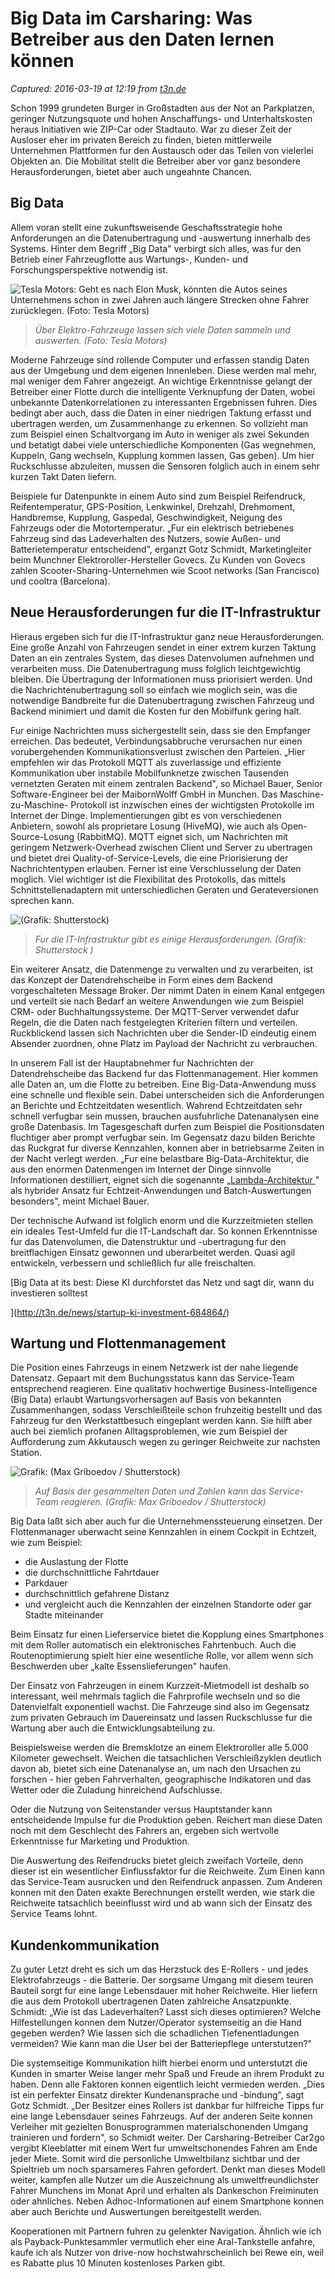 # Big Data im Carsharing: Was Betreiber aus den Daten lernen können

_Captured: 2016-03-19 at 12:19 from [t3n.de](http://t3n.de/news/big-data-carsharing-daten-690284/)_

Schon 1999 grundeten Burger in Großstadten aus der Not an Parkplatzen, geringer Nutzungsquote und hohen Anschaffungs- und Unterhaltskosten heraus Initiativen wie ZIP-Car oder Stadtauto. War zu dieser Zeit der Ausloser eher im privaten Bereich zu finden, bieten mittlerweile Unternehmen Plattformen fur den Austausch oder das Teilen von vielerlei Objekten an. Die Mobilitat stellt die Betreiber aber vor ganz besondere Herausforderungen, bietet aber auch ungeahnte Chancen.

## Big Data

Allem voran stellt eine zukunftsweisende Geschaftsstrategie hohe Anforderungen an die Datenubertragung und -auswertung innerhalb des Systems. Hinter dem Begriff „Big Data" verbirgt sich alles, was fur den Betrieb einer Fahrzeugflotte aus Wartungs-, Kunden- und Forschungsperspektive notwendig ist.

![Tesla Motors: Geht es nach Elon Musk, könnten die Autos seines Unternehmens schon in zwei Jahren auch längere Strecken ohne Fahrer zurücklegen. \(Foto: Tesla Motors\)](http://t3n.de/news/wp-content/uploads/2016/01/tesla_elon_musk_selbstfahrende-autos-595x335.jpg)

> _Über Elektro-Fahrzeuge lassen sich viele Daten sammeln und auswerten. (Foto: Tesla Motors)_

Moderne Fahrzeuge sind rollende Computer und erfassen standig Daten aus der Umgebung und dem eigenen Innenleben. Diese werden mal mehr, mal weniger dem Fahrer angezeigt. An wichtige Erkenntnisse gelangt der Betreiber einer Flotte durch die intelligente Verknupfung der Daten, wobei unbekannte Datenkorrelationen zu interessanten Ergebnissen fuhren. Dies bedingt aber auch, dass die Daten in einer niedrigen Taktung erfasst und ubertragen werden, um Zusammenhange zu erkennen. So vollzieht man zum Beispiel einen Schaltvorgang im Auto in weniger als zwei Sekunden und betatigt dabei viele unterschiedliche Komponenten (Gas wegnehmen, Kuppeln, Gang wechseln, Kupplung kommen lassen, Gas geben). Um hier Ruckschlusse abzuleiten, mussen die Sensoren folglich auch in einem sehr kurzen Takt Daten liefern.

Beispiele fur Datenpunkte in einem Auto sind zum Beispiel Reifendruck, Reifentemperatur, GPS-Position, Lenkwinkel, Drehzahl, Drehmoment, Handbremse, Kupplung, Gaspedal, Geschwindigkeit, Neigung des Fahrzeugs oder die Motortemperatur. „Fur ein elektrisch betriebenes Fahrzeug sind das Ladeverhalten des Nutzers, sowie Außen- und Batterietemperatur entscheidend", erganzt Gotz Schmidt, Marketingleiter beim Munchner Elektroroller-Hersteller Govecs. Zu Kunden von Govecs zahlen Scooter-Sharing-Unternehmen wie Scoot networks (San Francisco) und cooltra (Barcelona).

## Neue Herausforderungen fur die IT-Infrastruktur

Hieraus ergeben sich fur die IT-Infrastruktur ganz neue Herausforderungen. Eine große Anzahl von Fahrzeugen sendet in einer extrem kurzen Taktung Daten an ein zentrales System, das dieses Datenvolumen aufnehmen und verarbeiten muss. Die Datenubertragung muss folglich leichtgewichtig bleiben. Die Übertragung der Informationen muss priorisiert werden. Und die Nachrichtenubertragung soll so einfach wie moglich sein, was die notwendige Bandbreite fur die Datenubertragung zwischen Fahrzeug und Backend minimiert und damit die Kosten fur den Mobilfunk gering halt.

Fur einige Nachrichten muss sichergestellt sein, dass sie den Empfanger erreichen. Das bedeutet, Verbindungsabbruche verursachen nur einen vorubergehenden Kommunikationsverlust zwischen den Parteien. „Hier empfehlen wir das Protokoll MQTT als zuverlassige und effiziente Kommunikation uber instabile Mobilfunknetze zwischen Tausenden vernetzten Geraten mit einem zentralen Backend", so Michael Bauer, Senior Software-Engineer bei der MaibornWolff GmbH in Munchen. Das Maschine-zu-Maschine- Protokoll ist inzwischen eines der wichtigsten Protokolle im Internet der Dinge. Implementierungen gibt es von verschiedenen Anbietern, sowohl als proprietare Losung (HiveMQ), wie auch als Open-Source-Losung (RabbitMQ). MQTT eignet sich, um Nachrichten mit geringem Netzwerk-Overhead zwischen Client und Server zu ubertragen und bietet drei Quality-of-Service-Levels, die eine Priorisierung der Nachrichtentypen erlauben. Ferner ist eine Verschlusselung der Daten moglich. Viel wichtiger ist die Flexibilitat des Protokolls, das mittels Schnittstellenadaptern mit unterschiedlichen Geraten und Gerateversionen sprechen kann.

![\(Grafik: Shutterstock\)](http://t3n.de/news/wp-content/uploads/2016/03/server-illustration-microservices-shutterstock_376067962-595x397.jpg)

> _Fur die IT-Infrastruktur gibt es einige Herausforderungen. (Grafik: Shutterstock )_

Ein weiterer Ansatz, die Datenmenge zu verwalten und zu verarbeiten, ist das Konzept der Datendrehscheibe in Form eines dem Backend vorgeschalteten Message Broker. Der nimmt Daten in einem Kanal entgegen und verteilt sie nach Bedarf an weitere Anwendungen wie zum Beispiel CRM- oder Buchhaltungssysteme. Der MQTT-Server verwendet dafur Regeln, die die Daten nach festgelegten Kriterien filtern und verteilen. Ruckblickend lassen sich Nachrichten uber die Sender-ID eindeutig einem Absender zuordnen, ohne Platz im Payload der Nachricht zu verbrauchen.

In unserem Fall ist der Hauptabnehmer fur Nachrichten der Datendrehscheibe das Backend fur das Flottenmanagement. Hier kommen alle Daten an, um die Flotte zu betreiben. Eine Big-Data-Anwendung muss eine schnelle und flexible sein. Dabei unterscheiden sich die Anforderungen an Berichte und Echtzeitdaten wesentlich. Wahrend Echtzeitdaten sehr schnell verfugbar sein mussen, brauchen ausfuhrliche Datenanalysen eine große Datenbasis. Im Tagesgeschaft durfen zum Beispiel die Positionsdaten fluchtiger aber prompt verfugbar sein. Im Gegensatz dazu bilden Berichte das Ruckgrat fur diverse Kennzahlen, konnen aber in betriebsarme Zeiten in der Nacht verlegt werden. „Fur eine belastbare Big-Data-Architektur, die aus den enormen Datenmengen im Internet der Dinge sinnvolle Informationen destilliert, eignet sich die sogenannte „[Lambda-Architektur ](http://lambda-architecture.net/)" als hybrider Ansatz fur Echtzeit-Anwendungen und Batch-Auswertungen besonders", meint Michael Bauer.

Der technische Aufwand ist folglich enorm und die Kurzzeitmieten stellen ein ideales Test-Umfeld fur die IT-Landschaft dar. So konnen Erkenntnisse fur das Datenvolumen, die Datenstruktur und -ubertragung fur den breitflachigen Einsatz gewonnen und uberarbeitet werden. Quasi agil entwickeln, verbessern und schließlich fur alle freischalten.

[Big Data at its best: Diese KI durchforstet das Netz und sagt dir, wann du investieren solltest

](http://t3n.de/news/startup-ki-investment-684864/)

## Wartung und Flottenmanagement

Die Position eines Fahrzeugs in einem Netzwerk ist der nahe liegende Datensatz. Gepaart mit dem Buchungsstatus kann das Service-Team entsprechend reagieren. Eine qualitativ hochwertige Business-Intelligence (Big Data) erlaubt Wartungsvorhersagen auf Basis von bekannten Zusammenhangen, sodass Verschleißteile schon fruhzeitig bestellt und das Fahrzeug fur den Werkstattbesuch eingeplant werden kann. Sie hilft aber auch bei ziemlich profanen Alltagsproblemen, wie zum Beispiel der Aufforderung zum Akkutausch wegen zu geringer Reichweite zur nachsten Station.

![Grafik: \(Max Griboedov / Shutterstock\)](http://t3n.de/news/wp-content/uploads/2015/08/dashboard-zahlen-shutterstock_232781677-595x338.jpg)

> _Auf Basis der gesammelten Daten und Zahlen kann das Service-Team reagieren. (Grafik: Max Griboedov / Shutterstock)_

Big Data laßt sich aber auch fur die Unternehmenssteuerung einsetzen. Der Flottenmanager uberwacht seine Kennzahlen in einem Cockpit in Echtzeit, wie zum Beispiel:

  * die Auslastung der Flotte
  * die durchschnittliche Fahrtdauer
  * Parkdauer
  * durchschnittlich gefahrene Distanz
  * und vergleicht auch die Kennzahlen der einzelnen Standorte oder gar Stadte miteinander

Beim Einsatz fur einen Lieferservice bietet die Kopplung eines Smartphones mit dem Roller automatisch ein elektronisches Fahrtenbuch. Auch die Routenoptimierung spielt hier eine wesentliche Rolle, vor allem wenn sich Beschwerden uber „kalte Essenslieferungen" haufen.

Der Einsatz von Fahrzeugen in einem Kurzzeit-Mietmodell ist deshalb so interessant, weil mehrmals taglich die Fahrprofile wechseln und so die Datenvielfalt exponentiell wachst. Die Fahrzeuge sind also im Gegensatz zum privaten Gebrauch im Dauereinsatz und lassen Ruckschlusse fur die Wartung aber auch die Entwicklungsabteilung zu.

Beispielsweise werden die Bremsklotze an einem Elektroroller alle 5.000 Kilometer gewechselt. Weichen die tatsachlichen Verschleißzyklen deutlich davon ab, bietet sich eine Datenanalyse an, um nach den Ursachen zu forschen - hier geben Fahrverhalten, geographische Indikatoren und das Wetter oder die Zuladung hinreichend Aufschlusse.

Oder die Nutzung von Seitenstander versus Hauptstander kann entscheidende Impulse fur die Produktion geben. Reichert man diese Daten noch mit dem Geschlecht des Fahrers an, ergeben sich wertvolle Erkenntnisse fur Marketing und Produktion.

Die Auswertung des Reifendrucks bietet gleich zweifach Vorteile, denn dieser ist ein wesentlicher Einflussfaktor fur die Reichweite. Zum Einen kann das Service-Team ausrucken und den Reifendruck anpassen. Zum Anderen konnen mit den Daten exakte Berechnungen erstellt werden, wie stark die Reichweite tatsachlich beeinflusst wird und ab wann sich der Einsatz des Service Teams lohnt.

## Kundenkommunikation

Zu guter Letzt dreht es sich um das Herzstuck des E-Rollers - und jedes Elektrofahrzeugs - die Batterie. Der sorgsame Umgang mit diesem teuren Bauteil sorgt fur eine lange Lebensdauer mit hoher Reichweite. Hier liefern die aus dem Protokoll ubertragenen Daten zahlreiche Ansatzpunkte. Schmidt: „Wie ist das Ladeverhalten? Lasst sich dieses optimieren? Welche Hilfestellungen konnen dem Nutzer/Operator systemseitig an die Hand gegeben werden? Wie lassen sich die schadlichen Tiefenentladungen vermeiden? Wie kann man die User bei der Batteriepflege unterstutzen?"

Die systemseitige Kommunikation hilft hierbei enorm und unterstutzt die Kunden in smarter Weise langer mehr Spaß und Freude an ihrem Produkt zu haben. Denn alle Faktoren konnen eigentlich leicht vermieden werden. „Dies ist ein perfekter Einsatz direkter Kundenansprache und -bindung", sagt Gotz Schmidt. „Der Besitzer eines Rollers ist dankbar fur hilfreiche Tipps fur eine lange Lebensdauer seines Fahrzeugs. Auf der anderen Seite konnen Verleiher mit gezielten Bonusprogrammen materialschonenden Umgang trainieren und fordern", so Schmidt weiter. Der Carsharing-Betreiber Car2go vergibt Kleeblatter mit einem Wert fur umweltschonendes Fahren am Ende jeder Miete. Somit wird die personliche Umweltbilanz sichtbar und der Spieltrieb um noch sparsameres Fahren gefordert. Denkt man dieses Modell weiter, kampfen alle Nutzer um die Auszeichnung als umweltfreundlichster Fahrer Munchens im Monat April und erhalten als Dankeschon Freiminuten oder ahnliches. Neben Adhoc-Informationen auf einem Smartphone konnen aber auch Berichte und Auswertungen bereitgestellt werden.

Kooperationen mit Partnern fuhren zu gelenkter Navigation. Ähnlich wie ich als Payback-Punktesammler vermutlich eher eine Aral-Tankstelle anfahre, kaufe ich als Nutzer von drive-now hochstwahrscheinlich bei Rewe ein, weil es Rabatte plus 10 Minuten kostenloses Parken gibt.
